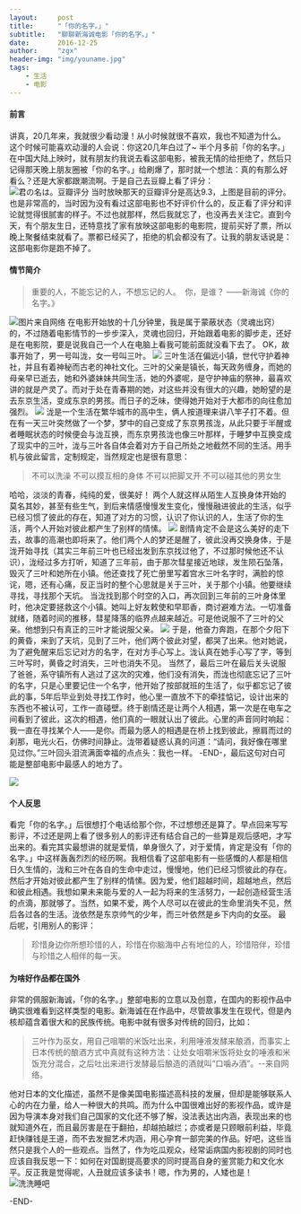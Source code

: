 ```yaml
---
layout:     post
title:      "「你的名字。」"
subtitle:   "聊聊新海诚电影「你的名字。」"
date:       2016-12-25
author:     "zgx"
header-img: "img/youname.jpg"
tags:
    - 生活
    - 电影
---
```


#### 前言
讲真，20几年来，我就很少看动漫！从小时候就很不喜欢，我也不知道为什么。这个时候可能喜欢动漫的人会说：你这20几年白过了~ 
半个月多前「你的名字。」在中国大陆上映时，就有朋友约我说去看这部电影，被我无情的给拒绝了，然后只记得那天晚上朋友圈被「你的名字。」给刷爆了，那时就一个想法：真的有那么好看么？还是大家都跟潮流啊。于是自己去豆瓣上看了评分：
![君の名は。豆瓣评分](http://function.bypanda.cn/blog/20170102/172025501.png)
当时放映那天的豆瓣评分是高达9.3，上图是目前的评分。也是非常高的，当时因为没有看过这部电影也不好评价什么的，反正看了评分和评论就觉得很腻害的样子。不过也就那样，然后我就忘了，也没再去关注它。直到今天，有个朋友生日，还特意找了家有放映这部电影的电影院，提前买好了票，所以晚上聚餐结束就看了。票都已经买了，拒绝的机会都没有了。让我的朋友话说是：这部电影你是跑不掉了。
#### 情节简介
>﻿重要的人，不能忘记的人，不想忘记的人。 ﻿﻿
你，是谁？﻿﻿
﻿——新海诚《你的名字。》

![图片来自网络](http://function.bypanda.cn/blog/20170102/174433215.png?imageView2/1/w/600/h/320)
在电影开始放的十几分钟里，我是属于蒙蔽状态（灵魂出窍）的，不过随着电影情节的一步步深入，灵魂也回归，开始跟着电影的脚步走，还好是在电影院，要是说我自己一个人在电脑上看我可能前面就没看下去了。
OK，故事开始了，男一号叫泷，女一号叫三叶。
![](http://function.bypanda.cn/blog/20170102/192214910.png?imageView2/1/w/600/h/310)
三叶生活在偏远小镇，世代守护着神社，并且有着神秘而古老的神社文化。三叶的父亲是镇长，每天政务缠身，而她的母亲早已逝去，她和外婆妹妹共同生活，她的外婆呢，是守护神庙的祭神，最喜欢讲的就是产灵了。而对于处在青春期的她，对这些并没有很大的兴趣，她盼望的是去东京生活，变成东京的男孩。而日子的乏味，使得她开始对于大都市的向往愈加强烈。
![](http://function.bypanda.cn/blog/20170102/192546689.png?imageView2/1/w/600/h/310)
泷是一个生活在繁华城市的高中生，俩人按道理来讲八竿子打不着。但在有一天三叶突然做了一个梦，梦中的自己变成了东京男孩泷，从此只要于半醒或者睡眠状态的时候便会与泷互换，而东京男孩泷也像三叶那样，于睡梦中互换变成了现实中的三叶，泷与三叶各自体会着对方于自己所处之地截然不同的生活。用手机与彼此留言，定制规定，当然规定也是很有意思：
>不可以洗澡
不可以摸互相的身体
不可以把脚叉开
不可以碰其他的男女生

哈哈，淡淡的青春，纯纯的爱，很美好！
两个人就这样从陌生人互换身体开始的莫名其妙，甚至有些生气，到后来情感慢慢发生变化，慢慢融进彼此的生活，似乎已经习惯了彼此的存在，知道了对方的习惯，认识了你认识的人，生活了你的生活，两个人开始对彼此都产生了别样的情愫。
![](http://function.bypanda.cn/blog/20170102/200400890.png)
剧情肯定不会是这么美好的走下去，故事的高潮也即将来了。他们两个人的梦还是醒了，彼此没再交换身体，于是泷开始寻找（其实三年前三叶也已经出发到东京找过他了，不过那时候他还不认识），泷经过多方打听，知道了三年前，由于那次彗星接近地球，发生陨石坠落，毁灭了三叶和她所在小镇。他还查找了死亡册里写着宫水三叶名字时，满脸的惊诧，嗯，还有心痛，反正当时的整个心思就是关于三叶，关于那个小镇。他要继续寻找，寻找那个天坑。
当泷找到那个时空的入口，再次回到三年前的三叶身体里时，他决定要拯救这个小镇。﻿﻿﻿﻿她叫上好友敕使和早耶香，商讨避难方法。一切准备就绪，随着时间的推移，彗星降落的临界点越来越近。﻿可是他说服不了三叶的父亲。他想到只有真正的三叶才能说服父亲。
 ![](http://function.bypanda.cn/blog/20170102/202443996.png)
于是，他奋力奔跑，在那个夕阳下的黄昏，来到了天坑，见到了三叶，﻿他们两个彼此对望，都哭了出来。他对她说，为了避免醒来后忘记对方的名字，在对方手心写上。泷认真在她手心写了字，等到三叶写时，黄昏之时消失，三叶也消失不见。﻿﻿﻿
当然了，最后三叶在最后关头说服了爸爸，系守镇所有人逃过了这次的灾难，他们没有消失，而泷也彻底忘记了三叶的名字，只是心里要记住一个名字，他开始了按部就班的生活了，似乎都忘记了彼此的事，5年后毕业到处寻找工作时，他心里一直放不下的牵挂惦记，设计出来的东西也不被认可，工作一直碰壁。终于剧情还是让两个人相遇，第一次是在电车之间看到了彼此，这次的相遇，他们真的一眼就认出了彼此。心里的声音同时响起：我一直在寻找某个人——是你。﻿而最为感人的相遇是在桥上找到彼此，擦肩而过的刹那，电光火石，仿佛时间静止。﻿泷带着疑惑认真的问道：“请问，我好像在哪里见过你。”三叶回头泪流满面幸福的点点头：我也一样。
-END-，最后这句对白可能是整部电影中最感人的地方了。

![](http://function.bypanda.cn/blog/20170102/193450558.png)

#### 个人反思

看完「你的名字。」后很想打个电话给那个你，不过想想还是算了。早点回来写写影评，不过还是网上看了很多别人的影评还有结合自己的一些算是观后感吧，才写出来的。看完其实最想讲的就是爱情，单身很久了，对于爱情，肯定是没有「你的名字。」中这样轰轰烈烈的经历啊。我相信看了这部电影有一些感慨的人都是相信日久生情的，泷和三叶在各自的生命中走过，慢慢地，他们已经习惯彼此的存在。然后才开始对彼此都产生了别样的情愫。因为爱，他们超越时间，超越地点，然后和彼此相遇。我想如果未来能与爱的人一起为将来的生活努力，一起创造经营生活的点滴，那就够了。当然﻿，如果不爱，两个人尽可以在彼此的生命里消失不见，然后各过各的生活。泷依然是东京帅气的少年，而三叶依然是乡下内向的女巫。
最后呢，引用别人的影评：
>珍惜身边你所想珍惜的人，珍惜在你脑海中占有地位的人，珍惜陪伴，珍惜与珍惜之人相伴的每一天。

#### 为啥好作品都在国外

非常的佩服新海诚，「你的名字。」整部电影的立意以及创意，在国内的影视作品中确实很难看到这样类型的电影。新海诚在在作品中，尽管故事发生在现代，但是內核却蕴含着很大和的民族传统。电影中就有很多对传统的回归，比如：
>三叶作为巫女，用自己咀嚼的米饭吐出来，利用唾液发酵来酿酒，而事实上日本传统的酿酒方式中真就有这种方法：让处女咀嚼米饭将处女的唾液和米饭充分混合，之后吐出来进行发酵最后酿造的酒就叫“口噛み酒”。--来自网络。

他对日本的文化描述，虽然不是像美国电影描述高科技的发展，但却是能够联系人心的内在力量，给人一种很大的共鸣。而为什么中国很难出好的影视作品，或许是因为导演本身对我们自己国家的文化还不够了解，没法表达出内涵，表现出来的也就知道外在，而且最厉害是在于翻拍，却越拍越烂；亦或者是只顾眼前利益，毕竟赶快赚钱是王道，而不去发掘艺术内涵，用心孕育一部完美的作品。好吧，这些当然只是我个人的一些观点。当然了，作为吃瓜观众，经常诟病国内影视剧的同时也应该自我反思一下：如何在对国剧提高要求的同时提高自身的鉴赏能力和文化水平。反正我是觉得呢，人丑就应该多读书！嗯，作为男的，人矮也是！
![洗洗睡吧](http://function.bypanda.cn/blog/20170102/203037774.png)

-END-